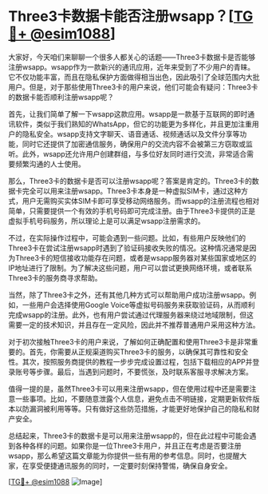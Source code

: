 # Three3卡数据卡能否注册wsapp？[[TG💪+ @esim1088](https://t.me/s/esim1088)]

大家好，今天咱们来聊聊一个很多人都关心的话题——Three3卡数据卡是否能够注册wsapp。wsapp作为一款新兴的通讯应用，近年来受到了不少用户的青睐。它不仅功能丰富，而且在隐私保护方面做得相当出色，因此吸引了全球范围内大批用户。但是，对于那些使用Three3卡的用户来说，他们可能会有疑问：Three3卡的数据卡能否顺利注册wsapp呢？

首先，让我们简单了解一下wsapp这款应用。wsapp是一款基于互联网的即时通讯软件，类似于我们熟知的WhatsApp，但它的功能更为多样化，并且更加注重用户的隐私安全。wsapp支持文字聊天、语音通话、视频通话以及文件分享等功能，同时它还提供了加密通信服务，确保用户的交流内容不会被第三方窃取或监听。此外，wsapp还允许用户创建群组，与多位好友同时进行交流，非常适合需要频繁沟通的人士使用。

那么，Three3卡的数据卡是否可以注册wsapp呢？答案是肯定的。Three3卡的数据卡完全可以用来注册wsapp。Three3卡本身是一种虚拟SIM卡，通过这种方式，用户无需购买实体SIM卡即可享受移动网络服务。而wsapp的注册流程也相对简单，只需要提供一个有效的手机号码即可完成注册。由于Three3卡提供的正是虚拟手机号码服务，所以理论上是可以满足wsapp注册需求的。

不过，在实际操作过程中，可能会遇到一些问题。比如，有些用户反映他们的Three3卡在尝试注册wsapp时遇到了验证码接收失败的情况。这种情况通常是因为Three3卡的短信接收功能存在问题，或者是wsapp服务器对某些国家或地区的IP地址进行了限制。为了解决这些问题，用户可以尝试更换网络环境，或者联系Three3卡的服务商寻求帮助。

当然，除了Three3卡之外，还有其他几种方式可以帮助用户成功注册wsapp。例如，一些用户会选择使用Google Voice等虚拟号码服务来获取验证码，从而顺利完成wsapp的注册。此外，也有用户尝试通过代理服务器来绕过地域限制，但这需要一定的技术知识，并且存在一定风险，因此并不推荐普通用户采用这种方法。

对于初次接触Three3卡的用户来说，了解如何正确配置和使用Three3卡是非常重要的。首先，你需要从正规渠道购买Three3卡的服务，以确保其可靠性和安全性。其次，按照服务商提供的教程一步步完成设置过程，包括下载相应的APP并登录账号等步骤。最后，当遇到问题时，不要慌张，及时联系客服寻求解决方案。

值得一提的是，虽然Three3卡可以用来注册wsapp，但在使用过程中还是需要注意一些事项。比如，不要随意泄露个人信息，避免点击不明链接，定期更新软件版本以防漏洞被利用等等。只有做好这些防范措施，才能更好地保护自己的隐私和财产安全。

总结起来，Three3卡的数据卡是可以用来注册wsapp的，但在此过程中可能会遇到各种各样的问题。如果你是一位Three3卡用户，并且正在考虑是否要注册wsapp，那么希望这篇文章能为你提供一些有用的参考信息。同时，也提醒大家，在享受便捷通讯服务的同时，一定要时刻保持警惕，确保自身安全。

[[TG💪+ @esim1088](https://t.me/s/esim1088) ![Image](https://i.postimg.cc/4NQfJmqS/Snipaste-2025-05-13-00-14-12.png)]